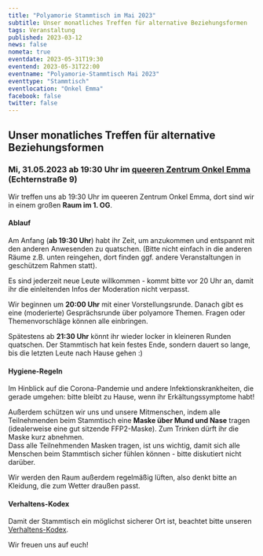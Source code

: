 ```yaml
---
title: "Polyamorie Stammtisch im Mai 2023"
subtitle: Unser monatliches Treffen für alternative Beziehungsformen
tags: Veranstaltung
published: 2023-03-12
news: false
nometa: true
eventdate: 2023-05-31T19:30
eventend: 2023-05-31T22:00
eventname: "Polyamorie-Stammtisch Mai 2023"
eventtype: "Stammtisch"
eventlocation: "Onkel Emma"
facebook: false
twitter: false
---
```


## Unser monatliches Treffen für alternative Beziehungsformen

### Mi, 31.05.2023 ab 19:30 Uhr im [queeren Zentrum Onkel Emma](https://onkel-emma.org/) (Echternstraße 9)

Wir treffen uns ab 19:30 Uhr im queeren Zentrum Onkel Emma, dort sind wir in einem großen **Raum im 1. OG**.

#### Ablauf

Am Anfang (**ab 19:30 Uhr**) habt ihr Zeit, um anzukommen und entspannt mit den anderen Anwesenden zu quatschen. (Bitte nicht einfach in die anderen Räume z.B. unten reingehen, dort finden ggf. andere Veranstaltungen in geschützem Rahmen statt).

Es sind jederzeit neue Leute willkommen - kommt bitte vor 20 Uhr an, damit ihr die einleitenden Infos der Moderation nicht verpasst.

Wir beginnen um **20:00 Uhr** mit einer Vorstellungsrunde. Danach gibt es eine (moderierte) Gesprächsrunde über polyamore Themen. Fragen oder Themenvorschläge können alle einbringen. 

Spätestens ab **21:30 Uhr** könnt ihr wieder locker in kleineren Runden quatschen. Der Stammtisch hat kein festes Ende, sondern dauert so lange, bis die letzten Leute nach Hause gehen :)

#### Hygiene-Regeln

Im Hinblick auf die Corona-Pandemie und andere Infektionskrankheiten, die gerade umgehen: bitte bleibt zu Hause, wenn ihr Erkältungssymptome habt! 

Außerdem schützen wir uns und unsere Mitmenschen, indem alle Teilnehmenden beim Stammtisch eine **Maske über Mund und Nase** tragen (idealerweise eine gut sitzende FFP2-Maske). Zum Trinken dürft ihr die Maske kurz abnehmen.  
Dass alle Teilnehmenden Masken tragen, ist uns wichtig, damit sich alle Menschen beim Stammtisch sicher fühlen können - bitte diskutiert nicht darüber.

Wir werden den Raum außerdem regelmäßig lüften, also denkt bitte an Kleidung, die zum Wetter draußen passt.

#### Verhaltens-Kodex

Damit der Stammtisch ein möglichst sicherer Ort ist, beachtet bitte unseren [Verhaltens-Kodex](/kodex/).

Wir freuen uns auf euch!